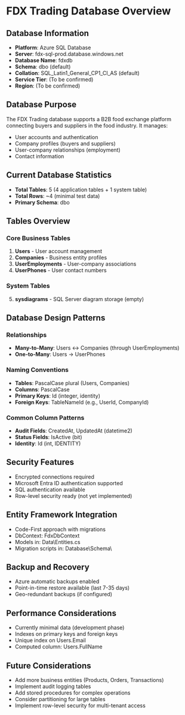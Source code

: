 # FDX Trading Database Overview

## Database Information
- **Platform**: Azure SQL Database
- **Server**: fdx-sql-prod.database.windows.net
- **Database Name**: fdxdb
- **Schema**: dbo (default)
- **Collation**: SQL_Latin1_General_CP1_CI_AS (default)
- **Service Tier**: (To be confirmed)
- **Region**: (To be confirmed)

## Database Purpose
The FDX Trading database supports a B2B food exchange platform connecting buyers and suppliers in the food industry. It manages:
- User accounts and authentication
- Company profiles (buyers and suppliers)
- User-company relationships (employment)
- Contact information

## Current Database Statistics
- **Total Tables**: 5 (4 application tables + 1 system table)
- **Total Rows**: ~4 (minimal test data)
- **Primary Schema**: dbo

## Tables Overview

### Core Business Tables
1. **Users** - User account management
2. **Companies** - Business entity profiles
3. **UserEmployments** - User-company associations
4. **UserPhones** - User contact numbers

### System Tables
5. **sysdiagrams** - SQL Server diagram storage (empty)

## Database Design Patterns

### Relationships
- **Many-to-Many**: Users ↔ Companies (through UserEmployments)
- **One-to-Many**: Users → UserPhones

### Naming Conventions
- **Tables**: PascalCase plural (Users, Companies)
- **Columns**: PascalCase
- **Primary Keys**: Id (integer, identity)
- **Foreign Keys**: TableNameId (e.g., UserId, CompanyId)

### Common Column Patterns
- **Audit Fields**: CreatedAt, UpdatedAt (datetime2)
- **Status Fields**: IsActive (bit)
- **Identity**: Id (int, IDENTITY)

## Security Features
- Encrypted connections required
- Microsoft Entra ID authentication supported
- SQL authentication available
- Row-level security ready (not yet implemented)

## Entity Framework Integration
- Code-First approach with migrations
- DbContext: FdxDbContext
- Models in: Data\Entities.cs
- Migration scripts in: Database\Schema\

## Backup and Recovery
- Azure automatic backups enabled
- Point-in-time restore available (last 7-35 days)
- Geo-redundant backups (if configured)

## Performance Considerations
- Currently minimal data (development phase)
- Indexes on primary keys and foreign keys
- Unique index on Users.Email
- Computed column: Users.FullName

## Future Considerations
- Add more business entities (Products, Orders, Transactions)
- Implement audit logging tables
- Add stored procedures for complex operations
- Consider partitioning for large tables
- Implement row-level security for multi-tenant access